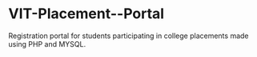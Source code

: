 # VIT-Placement--Portal
Registration portal for students participating in college placements made using PHP and MYSQL.
